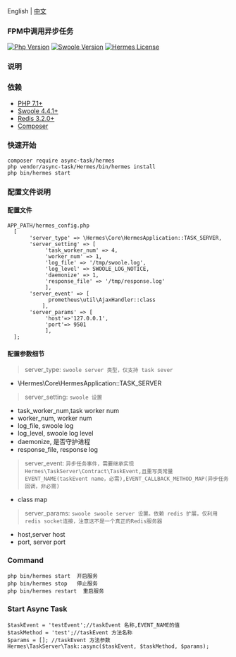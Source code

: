 English | [中文](./README-CN.md)

### FPM中调用异步任务

[![Php Version](https://img.shields.io/badge/php-%3E=7.1-brightgreen.svg?maxAge=2592000)](https://secure.php.net/)
[![Swoole Version](https://img.shields.io/badge/swoole-%3E=4.4.1-brightgreen.svg?maxAge=2592000)](https://github.com/swoole/swoole-src)
[![Hermes License](https://img.shields.io/hexpm/l/plug.svg?maxAge=2592000)](https://github.com/Hetystars/hermes/blob/master/LICENSE)



### 说明


### 依赖

- [PHP 7.1+](https://github.com/php/php-src/releases)
- [Swoole 4.4.1+](https://github.com/swoole/swoole-src/releases)
- [Redis 3.2.0+](https://pecl.php.net/package/redis)
- [Composer](https://getcomposer.org/)

### 快速开始
```
composer require async-task/hermes
php vendor/async-task/Hermes/bin/hermes install
php bin/hermes start
```

### 配置文件说明

#### 配置文件
```
APP_PATH/hermes_config.php
  [
       'server_type' => \Hermes\Core\HermesApplication::TASK_SERVER,
       'server_setting' => [
            'task_worker_num' => 4,
            'worker_num' => 1,
            'log_file' => '/tmp/swoole.log',
            'log_level' => SWOOLE_LOG_NOTICE,
            'daemonize' => 1,
            'response_file' => '/tmp/response.log'
            ],
       'server_event' => [
             prometheus\util\AjaxHandler::class
           ],
       'server_params' => [
            'host'=>'127.0.0.1',
            'port'=> 9501 
            ],
  ];
```
#### 配置参数细节

> server_type: `swoole server 类型，仅支持 task sever`

+ \Hermes\Core\HermesApplication::TASK_SERVER

> server_setting: `swoole 设置`

+ task_worker_num,task worker num
+ worker_num, worker num
+ log_file, swoole log 
+ log_level, swoole log level
+ daemonize, 是否守护进程
+ response_file, response log

> server_event: `异步任务事件，需要继承实现Hermes\TaskServer\Contract\TaskEvent,且重写类常量  EVENT_NAME(taskEvent name，必需),EVENT_CALLBACK_METHOD_MAP(异步任务回调，非必需)`

+ class map
  
> server_params: `swoole swoole server 设置。依赖 redis 扩展，仅利用redis socket连接，注意这不是一个真正的Redis服务器`
  
  + host,server host
  + port, server port
  
### Command
```
php bin/hermes start  开启服务
php bin/hermes stop   停止服务
php bin/hermes restart  重启服务

```  
    
### Start Async Task
```
$taskEvent = 'testEvent';//taskEvent 名称,EVENT_NAME的值
$taskMethod = 'test';//taskEvent 方法名称
$params = []; //taskEvent 方法参数
Hermes\TaskServer\Task::async($taskEvent, $taskMethod, $params);
```